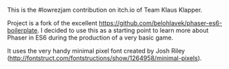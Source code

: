 This is the #lowrezjam contribution on itch.io of Team Klaus Klapper.

Project is a fork of the excellent https://github.com/belohlavek/phaser-es6-boilerplate. I decided to use this as a starting point to learn more about Phaser in ES6 during the production of a very basic game.

It uses the very handy minimal pixel font created by Josh Riley (http://fontstruct.com/fontstructions/show/1264958/minimal-pixels).
